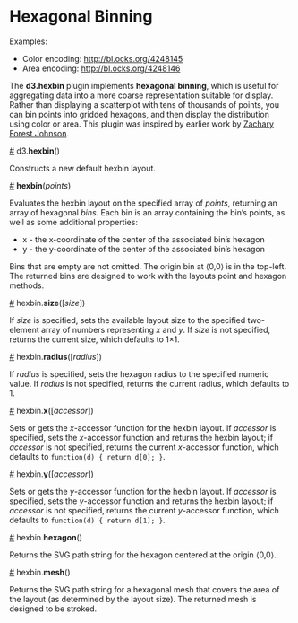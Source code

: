 # Hexagonal Binning

Examples:

* Color encoding: <http://bl.ocks.org/4248145>
* Area encoding: <http://bl.ocks.org/4248146>

The **d3.hexbin** plugin implements **hexagonal binning**, which is useful for aggregating data into a more coarse representation suitable for display. Rather than displaying a scatterplot with tens of thousands of points, you can bin points into gridded hexagons, and then display the distribution using color or area. This plugin was inspired by earlier work by [Zachary Forest Johnson](http://indiemaps.com/blog/2011/10/hexbins/).

<a name="hexbin" href="#hexbin">#</a> d3.<b>hexbin</b>()

Constructs a new default hexbin layout.

<a name="_hexbin" href="#_hexbin">#</a> <b>hexbin</b>(<i>points</i>)

Evaluates the hexbin layout on the specified array of *points*, returning an array of hexagonal *bins*. Each bin is an array containing the bin’s points, as well as some additional properties:

* x - the x-coordinate of the center of the associated bin’s hexagon
* y - the y-coordinate of the center of the associated bin’s hexagon

Bins that are empty are not omitted. The origin bin at ⟨0,0⟩ is in the top-left. The returned bins are designed to work with the layouts point and hexagon methods.

<a href="size" href="#size">#</a> hexbin.<b>size</b>([<i>size</i>])

If *size* is specified, sets the available layout size to the specified two-element array of numbers representing *x* and *y*. If *size* is not specified, returns the current size, which defaults to 1×1.

<a href="radius" href="#radius">#</a> hexbin.<b>radius</b>([<i>radius</i>])

If *radius* is specified, sets the hexagon radius to the specified numeric value. If *radius* is not specified, returns the current radius, which defaults to 1.

<a name="x" href="#x">#</a> hexbin.<b>x</b>([<i>accessor</i>])

Sets or gets the *x*-accessor function for the hexbin layout. If *accessor* is specified, sets the *x*-accessor function and returns the hexbin layout; if *accessor* is not specified, returns the current *x*-accessor function, which defaults to `function(d) { return d[0]; }`.

<a name="y" href="#y">#</a> hexbin.<b>y</b>([<i>accessor</i>])

Sets or gets the *y*-accessor function for the hexbin layout. If *accessor* is specified, sets the *y*-accessor function and returns the hexbin layout; if *accessor* is not specified, returns the current *y*-accessor function, which defaults to `function(d) { return d[1]; }`.

<a href="hexagon" href="#hexagon">#</a> hexbin.<b>hexagon</b>()

Returns the SVG path string for the hexagon centered at the origin ⟨0,0⟩.

<a href="mesh" href="#mesh">#</a> hexbin.<b>mesh</b>()

Returns the SVG path string for a hexagonal mesh that covers the area of the layout (as determined by the layout size). The returned mesh is designed to be stroked.
